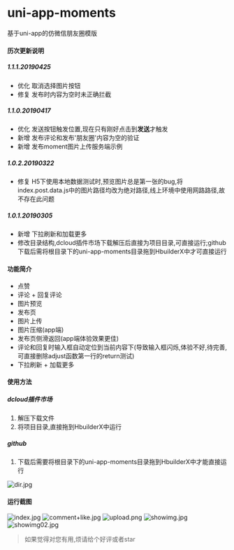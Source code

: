 # uni-app-moments
基于uni-app的仿微信朋友圈模版

#### 历次更新说明


##### 1.1.1.20190425
* 优化 取消选择图片按钮
* 修复 发布时内容为空时未正确拦截

##### 1.1.0.20190417
* 优化 发送按钮触发位置,现在只有刚好点击到**发送**才触发
* 新增 发布评论和发布'朋友圈'内容为空的验证
* 新增 发布moment图片上传服务端示例

##### 1.0.2.20190322
* 修复 H5下使用本地数据测试时,预览图片总是第一张的bug,将index.post.data.js中的图片路径均改为绝对路径,线上环境中使用网路路径,故不存在此问题

##### 1.0.1.20190305
* 新增 下拉刷新和加载更多
* 修改目录结构,dcloud插件市场下载解压后直接为项目目录,可直接运行;github下载后需将根目录下的uni-app-moments目录拖到HbuilderX中才可直接运行

#### 功能简介

* 点赞
* 评论 + 回复评论
* 图片预览
* 发布页
* 图片上传
* 图片压缩(app端)
* 发布页侧滑返回(app端体验效果更佳)
* 评论和回复时输入框自动定位到当前内容下(导致输入框闪烁,体验不好,待完善,可直接删除adjust函数第一行的return测试)
* 下拉刷新 + 加载更多

#### 使用方法

##### dcloud插件市场
1. 解压下载文件
2. 将项目目录,直接拖到HbuilderX中运行

##### github
1. 下载后需要将根目录下的uni-app-moments目录拖到HbuilderX中才能直接运行

![dir.jpg](https://upload-images.jianshu.io/upload_images/14618365-1b54255c3ec7b157.jpg?imageMogr2/auto-orient/strip%7CimageView2/2/w/1240)

#### 运行截图

![index.jpg](https://upload-images.jianshu.io/upload_images/14618365-379e1915cae8ec46.jpg?imageMogr2/auto-orient/strip%7CimageView2/2/w/290) 
![comment+like.jpg](https://upload-images.jianshu.io/upload_images/14618365-cdc9299f7697c836.jpg?imageMogr2/auto-orient/strip%7CimageView2/2/w/290)
![upload.png](https://upload-images.jianshu.io/upload_images/14618365-fef776173d49f68d.png?imageMogr2/auto-orient/strip%7CimageView2/2/w/290) 
![showimg.jpg](https://upload-images.jianshu.io/upload_images/14618365-ce9298ae26e24851.jpg?imageMogr2/auto-orient/strip%7CimageView2/2/w/290)
![showimg02.jpg](https://upload-images.jianshu.io/upload_images/14618365-dd57f7f53446164a.jpg?imageMogr2/auto-orient/strip%7CimageView2/2/w/290)



>如果觉得对您有用,烦请给个好评或者star
